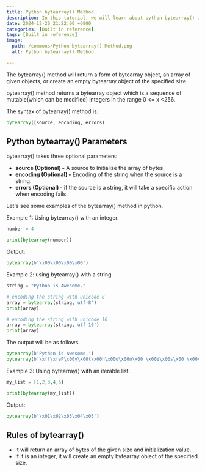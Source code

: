 ```yaml
---
title: Python bytearray() Method
description: In this tutorial, we will learn about python bytearray() and its uses.
date: 2024-12-26 21:22:00 +0800
categories: [Built in reference]
tags: [Built in reference]
image:
  path: /commons/Python bytearray() Method.png
  alt: Python bytearray() Method

---
```


The bytearray() method will return a form of bytearray object, an array of given objects, or create an empty bytearray object of the specified size.

bytearray() method returns a bytearray object which is  a sequence of mutable(which can be modified) integers in the range  0 \<= x \<256.

The syntax of bytearray() method is:

```python
bytearray([source, encoding, errors)
```
## Python bytearray() Parameters

bytearray() takes three optional parameters:

<script type="text/javascript">
	atOptions = {
		'key' : 'f934c5057f4cfe34762901514605d248',
		'format' : 'iframe',
		'height' : 180,
		'width' : 300,
		'params' : {}
	};
</script>
<script type="text/javascript" src="//www.highperformanceformat.com/f934c5057f4cfe34762901514605d248/invoke.js"></script>
* **source (Optional) \-** A source to Initialize the array of bytes.  
* **encoding (Optional) \-** Encoding of the string when the source is a string.  
* **errors (Optional) \-** if the source is a string, it will take a specific action when encoding fails.
<script type="text/javascript">
	atOptions = {
		'key' : 'f934c5057f4cfe34762901514605d248',
		'format' : 'iframe',
		'height' : 180,
		'width' : 300,
		'params' : {}
	};
</script>
<script type="text/javascript" src="//www.highperformanceformat.com/f934c5057f4cfe34762901514605d248/invoke.js"></script>

Let's see some examples of the bytearray() method in python.

Example 1: Using bytearray() with an integer.

```python
number = 4

print(bytearray(number))
```

Output:

```python
bytearray(b'\x00\x00\x00\x00')
```

Example 2: using bytearray() with a string.

```python
string = "Python is Awesome."

# encoding the string with unicode 8
array = bytearray(string,'utf-8')
print(array)

# encoding the string with unicode 16
array = bytearray(string,'utf-16')
print(array)
```
The output will be as follows.

```python
bytearray(b'Python is Awesome.')
bytearray(b'\xff\xfeP\x00y\x00t\x00h\x00o\x00n\x00 \x00i\x00s\x00 \x00A\x00w\x00e\x00s\x00o\x00m\x00e\x00.\x00')
```

Example 3:  Using bytearray() with an iterable list.

```python
my_list = [1,2,3,4,5]

print(bytearray(my_list))
```

Output:

```python
bytearray(b'\x01\x02\x03\x04\x05')
```
<script type="text/javascript">
	atOptions = {
		'key' : 'f934c5057f4cfe34762901514605d248',
		'format' : 'iframe',
		'height' : 180,
		'width' : 300,
		'params' : {}
	};
</script>
<script type="text/javascript" src="//www.highperformanceformat.com/f934c5057f4cfe34762901514605d248/invoke.js"></script>

## Rules of bytearray()

* It will return an array of bytes of the given size and initialization value.  
* If it is an integer, it will create an empty bytearray object of the specified size.